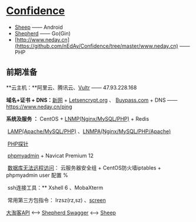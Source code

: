 # [Confidence](https://github.com/nEdAy/Confidence)

- [Sheep](https://github.com/nEdAy/Confidence/tree/master/Sheep) —— Android
- [Shepherd](https://github.com/nEdAy/Confidence/tree/master/Shepherd) —— Go(Gin)
- [http://www.neday.cn](https://github.com/nEdAy/Confidence/tree/master/www.neday.cn) —— PHP

## 前期准备

**云主机：**阿里云、腾讯云、[Vultr](https://www.vultr.com/?ref=8113323-4F) —— 47.93.228.168

**域名+证书 + DNS：**[新网](http://xinnet.com/)  + [Letsencrypt.org](https://letsencrypt.org/) 、 [Buypass.com](https://www.buypass.com/)  + DNS —— https://www.neday.cn/ping

**系统及服务 ：** CentOS + [LNMP(Nginx/MySQL/PHP)](https://lnmp.org/)  + Redis

​	[LAMP(Apache/MySQL/PHP)](https://lamp.sh) 、[LNMPA(Nginx/MySQL/PHP/Apache)](https://lnmp.org/lnmpa.html)

​    [PHP探针](http://47.93.228.168/p.php)

​    [phpmyadmin](http://47.93.228.168/phpmyadmin/ )  + Navicat Premium 12

​	[数据库无法远程访问](https://bbs.vpser.net/thread-13563-1-1.html)： 云服务器安全组 + CentOS防火墙iptables + phpmyadmin user 配置 %

​    ssh连接工具：** Xshell 6 、MobaXterm

​	常用第三方包指令： lrzsz(rz,sz) 、[screen](https://linuxize.com/post/how-to-use-linux-screen/)

[大淘客API](http://www.dataoke.com/pmc/api-market.html) <——> [Shepherd Swagger](https://www.neday.cn/swagger/index.html) <——> [Sheep](https://github.com/nEdAy/Confidence/tree/master/Sheep)